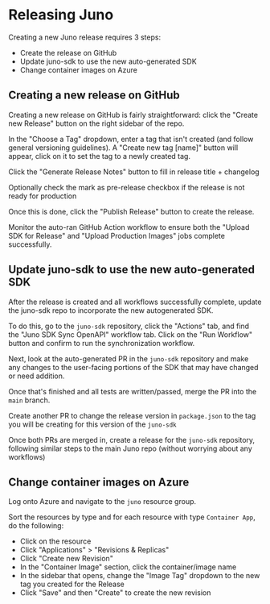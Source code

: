 # Releasing Juno

Creating a new Juno release requires 3 steps:

- Create the release on GitHub
- Update juno-sdk to use the new auto-generated SDK
- Change container images on Azure

## Creating a new release on GitHub

Creating a new release on GitHub is fairly straightforward: click the "Create new Release" button on the right sidebar of the repo.

In the "Choose a Tag" dropdown, enter a tag that isn't created (and follow general versioning guidelines). A "Create new tag [name]" button will appear, click on it to set the tag to a newly created tag.

Click the "Generate Release Notes" button to fill in release title + changelog

Optionally check the mark as pre-release checkbox if the release is not ready for production

Once this is done, click the "Publish Release" button to create the release.

Monitor the auto-ran GitHub Action workflow to ensure both the "Upload SDK for Release" and "Upload Production Images" jobs complete successfully.

## Update juno-sdk to use the new auto-generated SDK

After the release is created and all workflows successfully complete, update the juno-sdk repo to incorporate the new autogenerated SDK.

To do this, go to the `juno-sdk` repository, click the "Actions" tab, and find the "Juno SDK Sync OpenAPI" workflow tab. Click on the "Run Workflow" button and confirm to run the synchronization workflow.

Next, look at the auto-generated PR in the `juno-sdk` repository and make any changes to the user-facing portions of the SDK that may have changed or need addition.

Once that's finished and all tests are written/passed, merge the PR into the `main` branch.

Create another PR to change the release version in `package.json` to the tag you will be creating for this version of the `juno-sdk`

Once both PRs are merged in, create a release for the `juno-sdk` repository, following similar steps to the main Juno repo (without worrying about any workflows)

## Change container images on Azure

Log onto Azure and navigate to the `juno` resource group.

Sort the resources by type and for each resource with type `Container App`, do the following:

- Click on the resource
- Click "Applications" > "Revisions & Replicas"
- Click "Create new Revision"
- In the "Container Image" section, click the container/image name
- In the sidebar that opens, change the "Image Tag" dropdown to the new tag you created for the Release
- Click "Save" and then "Create" to create the new revision
